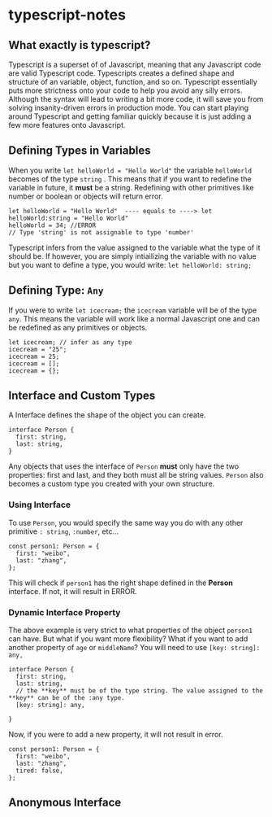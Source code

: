 # typescript-notes

## What exactly is typescript?
Typescript is a superset of of Javascript, meaning that any Javascript code are valid Typescript code. Typescripts creates a defined shape and structure of an variable, object, function, and so on. Typescript essentially puts more strictness onto your code to help you avoid any silly errors. Although the syntax will lead to writing a bit more code, it will save you from solving insanity-driven errors in production mode. You can start playing around Typescript and getting familiar quickly because it is just adding a few more features onto Javascript.

## Defining Types in Variables 
When you write ```let helloWorld = "Hello World"``` the variable ```helloWorld``` becomes of the type ```string``` . This means that if you want to redefine the variable in future, it **must** be a string. Redefining with other primitives like number or boolean or objects will return error. 
```
let helloWorld = "Hello World"  ---- equals to ----> let helloWorld:string = "Hello World" 
helloWorld = 34; //ERROR 
// Type 'string' is not assignable to type 'number'
```

Typescript infers from the value assigned to the variable what the type of it should be. If however, you are simply intiailizing the variable with no value but you want to define a type, you would write: ```let helloWorld: string;```

## Defining Type: ```Any```
If you were to write ```let icecream;``` the ```icecream``` variable will be of the type ```any```. This means the variable will work like a normal Javascript one and can be redefined as any primitives or objects. 
```
let icecream; // infer as any type
icecream = "25";
icecream = 25;
icecream = [];
icecream = {};
```
## Interface and Custom Types 
A Interface defines the shape of the object you can create.
```
interface Person {
  first: string,
  last: string,
}
```
Any objects that uses the interface of ```Person```  **must** only have the two properties: first and last, and they both must all be string values. 
```Person``` also becomes a custom type you created with your own structure. 

### Using Interface 
To use ```Person```, you would specify the same way you do with any other primitive ```: string```, ```:number```, etc...
```  
const person1: Person = {
  first: "weibo",
  last: "zhang",
};
```
This will check if ```person1``` has the right shape defined in the **Person** interface. If not, it will result in ERROR. 

### Dynamic Interface Property
The above example is very strict to what properties of the object ```person1``` can have. But what if you want more flexibility? What if you want to add another property of ```age``` or ```middleName```? You will need to use ```[key: string]: any,```

```
interface Person {
  first: string,
  last: string,
  // the **key** must be of the type string. The value assigned to the **key** can be of the :any type.
  [key: string]: any,

}
```

Now, if you were to add a new property, it will not result in error. 
```
const person1: Person = {
  first: "weibo",
  last: "zhang",
  tired: false,
};
```


## Anonymous Interface




